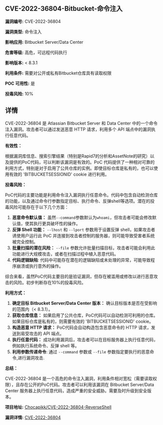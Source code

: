 ## CVE-2022-36804-Bitbucket-命令注入

**漏洞编号:** CVE-2022-36804

**漏洞类型:** 命令注入

**影响应用:** Bitbucket Server/Data Center

**危害等级:** 高危，可远程代码执行

**影响版本:** < 8.3.1

**利用条件:** 需要对公开或私有Bitbucket仓库具有读取权限

**POC 可用性:** 是

**投毒风险:** 10%

## 详情

CVE-2022-36804 是 Atlassian Bitbucket Server 和 Data Center 中的一个命令注入漏洞。攻击者可以通过发送恶意 HTTP 请求，利用多个 API 端点中的漏洞执行任意代码。

**有效性：**

根据漏洞库信息、搜索引擎结果（特别是Rapid7的分析和AssetNote的研究）以及提供的PoC代码，可以判断该漏洞是有效的。PoC 代码提供了一种相对可靠的利用方式，特别是对于启用了公共仓库的实例。即使目标仓库是私有的，也可以使用有效的 'BITBUCKETSESSIONID' cookie 进行利用。

**投毒风险：**

PoC代码的主要功能是利用命令注入漏洞执行任意命令。代码中包含自动检测仓库的功能，以及通过命令行参数指定目标、执行命令、反弹shell等选项。潜在的投毒风险可能存在于以下几个方面：

1.  **恶意命令默认值：**  虽然`--command`参数默认为`whoami`，但攻击者可能会修改默认值，使其执行更具破坏性的操作。
2.  **反弹 Shell 功能：**  `--lhost` 和 `--lport` 参数用于设置反弹 shell，如果攻击者诱使用户运行此 PoC 并连接到攻击者控制的服务器，则可能导致受害者系统被完全控制。
3.  **批量扫描的潜在风险：**  `--file` 参数允许批量扫描目标，攻击者可能会利用此功能进行大规模攻击，或者在扫描过程中植入恶意代码。
4. **代码逻辑缺陷**: 代码中可能存在潜在的逻辑缺陷或未处理的异常，可能导致程序崩溃或执行意外的操作。

综合来看，虽然PoC代码主要目的是验证漏洞，但存在被滥用或修改以进行恶意攻击的风险。初步判断存在10%的投毒风险。

**利用方式：**

1.  **确定目标 Bitbucket Server/Data Center 版本：** 确认目标版本是否在受影响的范围内（< 8.3.1）。
2.  **获取仓库信息：** 如果启用了公共仓库，PoC代码可以自动检测可利用的仓库。如果目标仓库是私有的，则需要有效的 'BITBUCKETSESSIONID' cookie。
3.  **构造恶意 HTTP 请求：**  PoC代码会自动构造包含恶意命令的 HTTP 请求，发送到易受攻击的 API 端点。
4.  **执行任意代码：**  成功利用漏洞后，攻击者可以在目标服务器上执行任意代码，例如执行系统命令、反弹 shell 等。
5. **利用参数传递命令**: 通过 `--command` 参数或 `--file` 参数指定要执行的恶意命令,进行漏洞攻击.

**总结：**

CVE-2022-36804 是一个高危的命令注入漏洞，利用条件相对宽松（需要读取权限），且存在公开的PoC代码。攻击者可以利用该漏洞在 Bitbucket Server/Data Center 服务器上执行任意代码，造成严重的安全威胁。需要及时升级到安全版本。

**项目地址:** [Chocapikk/CVE-2022-36804-ReverseShell](https://github.com/Chocapikk/CVE-2022-36804-ReverseShell)

**漏洞详情:** [CVE-2022-36804](https://nvd.nist.gov/vuln/detail/CVE-2022-36804)